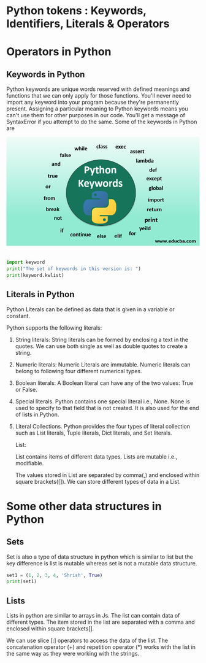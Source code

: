 # Python tokens : Keywords, Identifiers, Literals & Operators


# Operators in Python


## Keywords in Python

Python keywords are unique words reserved with defined meanings and functions that we can only apply for those functions. You'll never need to import any keyword into your program because they're permanently present. Assigning a particular meaning to Python keywords means you can't use them for other purposes in our code. You'll get a message of SyntaxError if you attempt to do the same.
Some of the keywords in Python are

<dl>
    <img src="assets/Python-Keywords.png">
</dl>

```py

import keyword  
print("The set of keywords in this version is: ")  
print(keyword.kwlist)  
```


## Literals in Python

Python Literals can be defined as data that is given in a variable or constant.

Python supports the following literals:

1. String literals:
String literals can be formed by enclosing a text in the quotes. We can use both single as well as double quotes to create a string.

2. Numeric literals:
Numeric Literals are immutable. Numeric literals can belong to following four different numerical types.

3. Boolean literals:
A Boolean literal can have any of the two values: True or False.

4. Special literals.
Python contains one special literal i.e., None.
None is used to specify to that field that is not created. It is also used for the end of lists in Python.

5. Literal Collections.
Python provides the four types of literal collection such as List literals, Tuple literals, Dict literals, and Set literals.

    List:
    
    List contains items of different data types. Lists are mutable i.e., modifiable.
    
    The values stored in List are separated by comma(,) and enclosed within square brackets([]). We can store different types of data in a List.



# Some other data structures in Python

## Sets 
Set is also a type of data structure in python which is similar to list but the key difference is list is mutable whereas set is not a mutable data structure.
```py
set1 = (1, 2, 3, 4, 'Shrish', True)
print(set1)
```


## Lists
Lists in python are similar to arrays in Js. The list can contain data of different types. The item stored in the list are separated with a comma and enclosed within square brackets[].

We can use slice [:] operators to access the data of the list. The concatenation operator (+) and repetition operator (*) works with the list in the same way as they were working with the strings.
